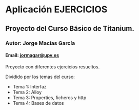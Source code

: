 # Aplicación EJERCICIOS
## Proyecto del Curso Básico de Titanium.
### Autor: Jorge Macías García
#### Email: jormagar@upv.es

Proyecto con diferentes ejercicios resueltos.

Dividido por los temas del curso:

* Tema 1: Interfaz
* Tema 2: Alloy
* Tema 3: Properties, ficheros y http
* Tema 4: Bases de datos